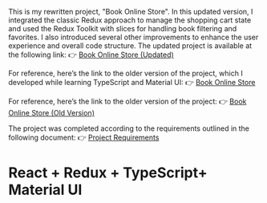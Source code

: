 This is my rewritten project, "Book Online Store". In this updated version, I integrated the classic Redux approach to manage the shopping cart state and used the Redux Toolkit with slices for handling book filtering and favorites. I also introduced several other improvements to enhance the user experience and overall code structure. 
The updated project is available at the following link:
👉 [Book Online Store (Updated)](https://bilets.github.io/JS-BandStore-react-redux-typescript-mui/)

For reference, here’s the link to the older version of the project, which I developed while learning TypeScript and Material UI:
👉 [Book Online Store](https://github.com/bilets/JS-BandStore-react-typescript-mui/tree/master?tab=readme-ov-file)

For reference, here’s the link to the older version of the project:
👉 [Book Online Store (Old Version)](https://github.com/bilets/course-task-react)

The project was completed according to the requirements outlined in the following document:
👉 [Project Requirements](https://github.com/bilets/JS-BandStore-react-typescript-mui/blob/master/course-project-requirements.pdf)

# React + Redux + TypeScript+ Material UI
